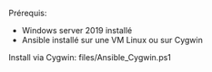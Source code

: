Prérequis:

- Windows server 2019 installé
- Ansible installé sur une VM Linux ou sur Cygwin

Install via Cygwin: files/Ansible_Cygwin.ps1

